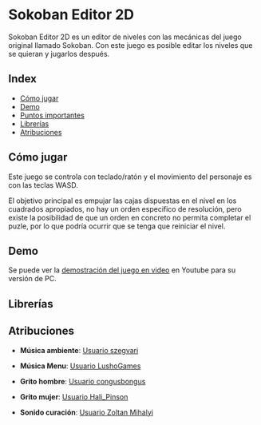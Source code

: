 # Sokoban Editor 2D
Sokoban Editor 2D es un editor de niveles con las mecánicas del juego original llamado Sokoban. Con este juego es posible editar los niveles que se quieran y jugarlos después. 

## Index

- [Cómo jugar]()
- [Demo]()
- [Puntos importantes]()
- [Librerías]()
- [Atribuciones]()

## Cómo jugar

Este juego se controla con teclado/ratón y el movimiento del personaje es con las teclas WASD.

El objetivo principal es empujar las cajas dispuestas en el nivel en los cuadrados apropiados, no hay un orden especifico de resolución, pero existe la posibilidad de que un orden en concreto no permita completar el puzle, por lo que podría ocurrir que se tenga que reiniciar el nivel. 

## Demo

Se puede ver la [demostración del juego en video](https://youtu.be/2ehA4Jlo-nI) en Youtube para su versión de PC. 


## Librerías



## Atribuciones

- **Música ambiente**: [Usuario szegvari](https://freesound.org/people/szegvari/sounds/581635/)

- **Música Menu**: [Usuario LushoGames](https://opengameart.org/content/simple-action-beat)

- **Grito hombre**: [Usuario congusbongus](https://opengameart.org/content/aargh-male-screams)

- **Grito mujer**: [Usuario Hali_Pinson](https://freesound.org/people/Hali_Pinson/sounds/328000/)

- **Sonido curación**: [Usuario Zoltan Mihalyi](https://opengameart.org/content/heal)
